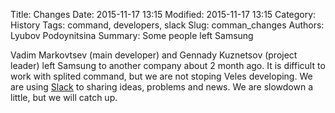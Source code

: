 Title: Changes
Date: 2015-11-17 13:15
Modified: 2015-11-17 13:15
Category: History
Tags: command, developers, slack
Slug: comman_changes
Authors: Lyubov Podoynitsina
Summary: Some people left Samsung

Vadim Markovtsev (main developer) and Gennady Kuznetsov (project leader) left Samsung to another company about 2 month ago. It is difficult to work with splited command, but we are not stoping Veles developing. We are using [Slack](https://slack.com/) to sharing ideas, problems and news. We are slowdown a little, but we will catch up.


